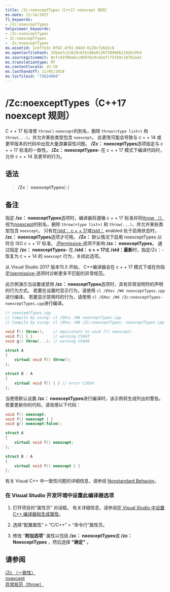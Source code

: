 ```yaml
---
title: /Zc:noexceptTypes（C++17 noexcept 规则）
ms.date: 11/14/2017
f1_keywords:
- /Zc:noexceptTypes
helpviewer_keywords:
- /Zc:noexceptTypes
- Zc:noexceptTypes
- -Zc:noexceptTypes
ms.assetid: 1cbf7e3c-0f82-4f91-84dd-612bcf26d2c6
ms.openlocfilehash: 35bea7c2c629c615c60a6136f289b6b11926c054
ms.sourcegitcommit: 0cfc43f90a6cc8b97b24c42efcf5fb9c18762a42
ms.translationtype: MT
ms.contentlocale: zh-CN
ms.lasthandoff: 11/05/2019
ms.locfileid: "73624868"
---
```

# <a name="zcnoexcepttypes-c17-noexcept-rules"></a>/Zc:noexceptTypes（C++17 noexcept 规则）

C + + 17 标准使 `throw()` `noexcept`的别名，删除 `throw(<type list>)` 和 `throw(...)`，并允许某些类型包含 `noexcept`。 此更改可能会导致与 c + + 14 或更早版本的代码中出现大量源兼容性问题。 **/Zc： noexceptTypes**选项指定与 c + + 17 标准的一致性。 **/Zc： noexceptTypes-** 在 c + + 17 模式下编译代码时，允许 c + + 14 及更早的行为。

## <a name="syntax"></a>语法

> **/Zc： noexceptTypes**[-]

## <a name="remarks"></a>备注

指定 **/zc： noexceptTypes**选项时，编译器将遵循 c + + 17 标准并将[throw （）](../../cpp/exception-specifications-throw-cpp.md)视为[noexcept](../../cpp/noexcept-cpp.md)的别名，删除 `throw(<type list>)` 和 `throw(...)`，并允许某些类型包含 `noexcept`。 只有在[/std： c + + 17](std-specify-language-standard-version.md)或[/std：](std-specify-language-standard-version.md) enabled 处于启用状态时， **/zc： noexceptTypes**选项才可用。 **/Zc：** 默认情况下启用 noexceptTypes 以符合 ISO c + + 17 标准。 [/Permissive-](permissive-standards-conformance.md)选项不影响 **/zc： noexceptTypes**。 通过指定 **/zc： noexceptTypes-** 在 **/std： c + + 17**或 **/std：最新**时，指定/Zc：-恢复为 c + + 14 的 `noexcept` 行为，关闭此选项。

从 Visual Studio 2017 版本15.5 开始， C++编译器会在 c + + 17 模式下或在你指定[/permissive-](permissive-standards-conformance.md)选项时诊断更多不匹配的异常规范。

此示例演示当设置或禁用 **/zc： noexceptTypes**选项时，具有异常说明符的声明的行为方式。 若要在设置时显示行为，请使用 `cl /EHsc /W4 noexceptTypes.cpp`进行编译。 若要显示禁用时的行为，请使用 `cl /EHsc /W4 /Zc:noexceptTypes- noexceptTypes.cpp`进行编译。

```cpp
// noexceptTypes.cpp
// Compile by using: cl /EHsc /W4 noexceptTypes.cpp
// Compile by using: cl /EHsc /W4 /Zc:noexceptTypes- noexceptTypes.cpp

void f() throw();    // equivalent to void f() noexcept;
void f() { }         // warning C5043
void g() throw(...); // warning C5040

struct A
{
    virtual void f() throw();
};

struct B : A
{
    virtual void f() { } // error C2694
};
```

当使用默认设置 **/zc： noexceptTypes**进行编译时，该示例将生成列出的警告。 若要更新你的代码，请改用以下代码：

```cpp
void f() noexcept;
void f() noexcept { }
void g() noexcept(false);

struct A
{
    virtual void f() noexcept;
};

struct B : A
{
    virtual void f() noexcept { }
};
```

有关 Visual C++ 中一致性问题的详细信息，请参阅 [Nonstandard Behavior](../../cpp/nonstandard-behavior.md)。

### <a name="to-set-this-compiler-option-in-the-visual-studio-development-environment"></a>在 Visual Studio 开发环境中设置此编译器选项

1. 打开项目的“属性页” 对话框。 有关详细信息，请参阅[在 Visual Studio 中设置 C++ 编译器和生成属性](../working-with-project-properties.md)。

1. 选择“配置属性” > “C/C++” > “命令行”属性页。

1. 修改 "**附加选项**" 属性以包括 **/zc： noexceptTypes**或 **/zc： NoexceptTypes** ，然后选择 **"确定"** 。

## <a name="see-also"></a>请参阅

[/Zc （一致性）](zc-conformance.md)\
[noexcept](../../cpp/noexcept-cpp.md)\
[异常规范（throw）](../../cpp/exception-specifications-throw-cpp.md)
